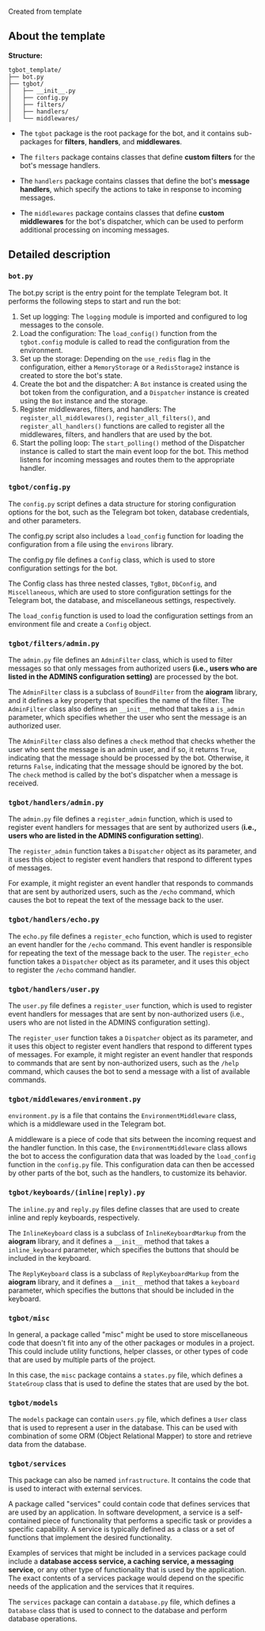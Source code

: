 Created from template

## About the template

**Structure:**

```
tgbot_template/
├── bot.py
├── tgbot/
│   ├── __init__.py
│   ├── config.py
│   ├── filters/
│   ├── handlers/
│   └── middlewares/
```

- The `tgbot` package is the root package for the bot, and it contains sub-packages for **filters**, **handlers**,
  and **middlewares**.

- The `filters` package contains classes that define **custom filters** for the bot's message handlers.

- The `handlers` package contains classes that define the bot's **message handlers**, which specify the actions to take
  in response to incoming messages.

- The `middlewares` package contains classes that define **custom middlewares** for the bot's dispatcher, which can be
  used to perform additional processing on incoming messages.

## Detailed description

### `bot.py`

The bot.py script is the entry point for the template Telegram bot. It performs the following steps to start and run the
bot:

1. Set up logging: The `logging` module is imported and configured to log messages to the console.
2. Load the configuration: The `load_config()` function from the `tgbot.config` module is called to read the configuration
   from the environment.
3. Set up the storage: Depending on the `use_redis` flag in the configuration, either a `MemoryStorage` or a `RedisStorage2`
   instance is created to store the bot's state.
4. Create the bot and the dispatcher: A `Bot` instance is created using the bot token from the configuration, and a
   `Dispatcher` instance is created using the `Bot` instance and the storage.
5. Register middlewares, filters, and handlers: The `register_all_middlewares()`, `register_all_filters()`, and
   `register_all_handlers()` functions are called to register all the middlewares, filters, and handlers that are used by
   the bot.
6. Start the polling loop: The `start_polling()` method of the Dispatcher instance is called to start the main event loop
   for the bot. This method listens for incoming messages and routes them to the appropriate handler.

### `tgbot/config.py`

The `config.py` script defines a data structure for storing configuration options for the bot, such as the Telegram bot
token, database credentials, and other parameters.

The config.py script also includes a `load_config` function for loading the configuration from a file using
the `environs` library.

The config.py file defines a `Config` class, which is used to store configuration settings for the bot.

The Config class has three nested classes, `TgBot`, `DbConfig`, and `Miscellaneous`, which are used to store
configuration settings for the Telegram bot, the database, and miscellaneous settings, respectively.

The `load_config` function is used to load the configuration settings from an environment file and create a `Config`
object.

### `tgbot/filters/admin.py`

The `admin.py` file defines an `AdminFilter` class, which is used to filter messages so that only messages from
authorized users **(i.e., users who are listed in the ADMINS configuration setting)** are processed by the bot.

The `AdminFilter` class is a subclass of `BoundFilter` from the **aiogram** library, and it defines a key property that
specifies the name of the filter. The `AdminFilter` class also defines an `__init__` method that takes a `is_admin`
parameter, which specifies whether the user who sent the message is an authorized user.

The `AdminFilter` class also defines a `check` method that checks whether the user who sent the message is an admin
user, and if so, it returns `True`, indicating that the message should be processed by the bot. Otherwise, it returns
`False`, indicating that the message should be ignored by the bot. The `check` method is called by the bot's dispatcher
when a message is received.

### `tgbot/handlers/admin.py`

The `admin.py` file defines a `register_admin` function, which is used to register event handlers for messages that are
sent by authorized users (**i.e., users who are listed in the ADMINS configuration setting**).

The `register_admin` function takes a `Dispatcher` object as its parameter, and it uses this object to register event
handlers that respond to different types of messages.

For example, it might register an event handler that responds to commands that are sent by authorized users, such as
the `/echo` command, which causes the bot to repeat the text of the message back to the user.

### `tgbot/handlers/echo.py`

The `echo.py` file defines a `register_echo` function, which is used to register an event handler for the `/echo`
command.
This event handler is responsible for repeating the text of the message back to the user. The `register_echo` function
takes a `Dispatcher` object as its parameter, and it uses this object to register the `/echo` command handler.

### `tgbot/handlers/user.py`

The `user.py` file defines a `register_user` function, which is used to register event handlers for messages that are
sent
by non-authorized users (i.e., users who are not listed in the ADMINS configuration setting).

The `register_user` function takes a `Dispatcher` object as its parameter, and it uses this object to register event
handlers that respond to different types of messages. For example, it might register an event handler that responds to
commands that are sent by non-authorized users, such as the `/help` command, which causes the bot to send a message with
a list of available commands.

### `tgbot/middlewares/environment.py`

`environment.py` is a file that contains the `EnvironmentMiddleware` class, which is a middleware used in the Telegram
bot.

A middleware is a piece of code that sits between the incoming request and the handler function. In this case, the
`EnvironmentMiddleware` class allows the bot to access the configuration data that was loaded by the `load_config`
function
in the `config.py` file. This configuration data can then be accessed by other parts of the bot, such as the handlers,
to
customize its behavior.

### `tgbot/keyboards/(inline|reply).py`

The `inline.py` and `reply.py` files define classes that are used to create inline and reply keyboards, respectively.

The `InlineKeyboard` class is a subclass of `InlineKeyboardMarkup` from the **aiogram** library, and it defines a
`__init__` method that takes a `inline_keyboard` parameter, which specifies the buttons that should be included in the
keyboard.

The `ReplyKeyboard` class is a subclass of `ReplyKeyboardMarkup` from the **aiogram** library, and it defines a
`__init__` method that takes a `keyboard` parameter, which specifies the buttons that should be included in the
keyboard.

### `tgbot/misc`

In general, a package called "misc" might be used to store miscellaneous code that doesn't fit into any of the other
packages or modules in a project. This could include utility functions, helper classes, or other types of code that are
used by multiple parts of the project.

In this case, the `misc` package contains a `states.py` file, which defines a `StateGroup` class that is used to define
the states that are used by the bot.

### `tgbot/models`

The `models` package can contain `users.py` file, which defines a `User` class that is used to represent a user in the
database. This can be used with combination of some ORM (Object Relational Mapper) to store and retrieve data from the
database.

### `tgbot/services`

This package can also be named `infrastructure`. It contains the code that is used to interact with external services.

A package called "services" could contain code that defines services that are used by an application. In software
development, a service is a self-contained piece of functionality that performs a specific task or provides a specific
capability. A service is typically defined as a class or a set of functions that implement the desired functionality.

Examples of services that might be included in a services package could include a **database access service, a caching
service, a messaging service**, or any other type of functionality that is used by the application. The exact contents
of
a services package would depend on the specific needs of the application and the services that it requires.

The `services` package can contain a `database.py` file, which defines a `Database` class that is used to connect to the
database and perform database operations.



